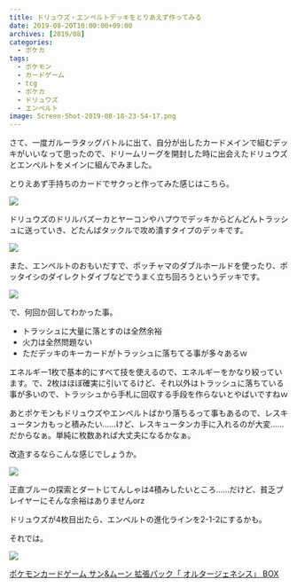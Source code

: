 ```yaml
---
title: ドリュウズ・エンペルトデッキをとりあえず作ってみる
date: 2019-08-20T10:00:00+09:00
archives: [2019/08]
categories:
  - ポケカ
tags:
  - ポケモン
  - カードゲーム
  - tcg
  - ポケカ
  - ドリュウズ
  - エンペルト
image: Screen-Shot-2019-08-18-23-54-17.png
---
```

さて、一度ガルーラタッグバトルに出て、自分が出したカードメインで組むデッキがいいなって思ったので、ドリームリーグを開封した時に出会えたドリュウズとエンペルトをメインに組んでみました。

<!--more-->

とりえあず手持ちのカードでサクっと作ってみた感じはこちら。

[![](https://www.pokemon-card.com/deck/deckView.php/deckID/gngi6H-e9XLCA-6gL6iL.png)](https://www.pokemon-card.com/deck/result.html/deckID/gngi6H-e9XLCA-6gL6iL/)

ドリュウズのドリルバズーカとヤーコンやハプウでデッキからどんどんトラッシュに送っていき、どたんばタックルで攻め潰すタイプのデッキです。

<img src="https://www.pokemon-card.com/assets/images/card_images/large/SM11b/037028_P_DORYUUZU.jpg" class="tcg-card">

また、エンペルトのおもいだすで、ポッチャマのダブルホールドを使ったり、ポッタイシのダイレクトダイブなどでうまく立ち回ろうというデッキです。

<img src="https://www.pokemon-card.com/assets/images/card_images/large/SM11b/037008_P_ENPERUTO.jpg" class="tcg-card">

で、何回か回してわかった事。

- トラッシュに大量に落とすのは全然余裕
- 火力は全然問題ない
- ただデッキのキーカードがトラッシュに落ちてる事が多々あるｗ

エネルギー1枚で基本的にすべて技を使えるので、エネルギーをかなり絞っています。で、2枚はほぼ確実に引いてるけど、それ以外はトラッシュに落ちている事が多いので、トラッシュから手札に回収する手段を作らないとやばいですねｗ

あとポケモンもドリュウズやエンペルトばかり落ちるって事もあるので、レスキュータンカもっと積みたい……けど、レスキュータンカ手に入れるのが大変……だからなぁ。単純に枚数あれば大丈夫になるかなぁ。

改造するならこんな感じでしょうか。

[![](https://www.pokemon-card.com/deck/deckView.php/deckID/p3pyEM-EC7g5f-3UpMSE.png)](https://www.pokemon-card.com/deck/result.html/deckID/p3pyEM-EC7g5f-3UpMSE/)

正直ブルーの探索とダートじてんしゃは4積みしたいところ……だけど、貧乏プレイヤーにそんな余裕はありませんorz

ドリュウズが4枚目出たら、エンペルトの進化ラインを2-1-2にするかも。

それでは。

<div class="amazfy">
<a href="https://www.amazon.co.jp/dp/B07SKVZ245?tag=t4traw-22">
<img src="https://ws-fe.amazon-adsystem.com/widgets/q?_encoding=UTF8&ASIN=B07SKVZ245&Format=_SL250_&ID=AsinImage&MarketPlace=JP&ServiceVersion=20070822&WS=1&tag=t4traw-22&language=ja_JP">
<p>ポケモンカードゲーム サン&ムーン 拡張パック「 オルタージェネシス」 BOX</p>
</a>
</div>